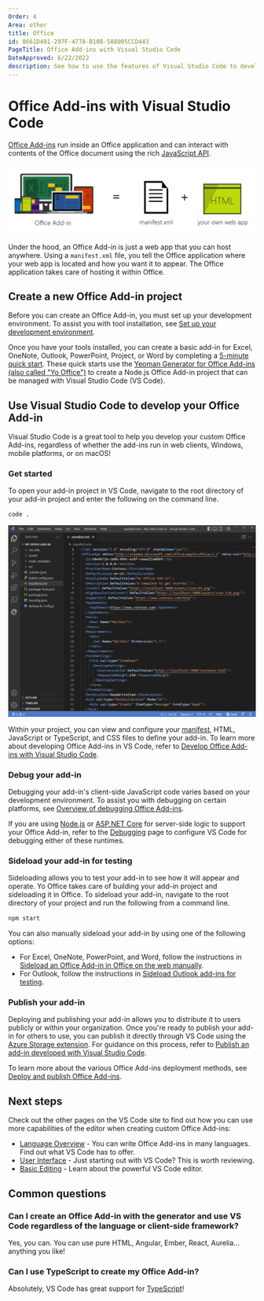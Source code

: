 ```yaml
---
Order: 4
Area: other
title: Office
id: 8661D491-297F-4778-B10B-588005CCD443
PageTitle: Office Add-ins with Visual Studio Code
DateApproved: 6/22/2022
description: See how to use the features of Visual Studio Code to develop Office Add-ins.
---
```


# Office Add-ins with Visual Studio Code

[Office Add-ins](https://learn.microsoft.com/office/dev/add-ins/overview/office-add-ins) run inside an Office application and can interact with contents of the Office document using the rich [JavaScript API](https://learn.microsoft.com/office/dev/add-ins/develop/understanding-the-javascript-api-for-office).

![An Office add-in is composed of a manifest.xml file and your web app.](images/office/officeaddinoverview.png)

Under the hood, an Office Add-in is just a web app that you can host anywhere. Using a `manifest.xml` file, you tell the Office application where your web app is located and how you want it to appear. The Office application takes care of hosting it within Office.

## Create a new Office Add-in project

Before you can create an Office Add-in, you must set up your development environment. To assist you with tool installation, see [Set up your development environment](https://learn.microsoft.com/office/dev/add-ins/overview/set-up-your-dev-environment).

Once you have your tools installed, you can create a basic add-in for Excel, OneNote, Outlook, PowerPoint, Project, or Word by completing a [5-minute quick start](https://learn.microsoft.com/office/dev/add-ins/). These quick starts use the [Yeoman Generator for Office Add-ins (also called "Yo Office")](https://learn.microsoft.com/office/dev/add-ins/develop/yeoman-generator-overview) to create a Node.js Office Add-in project that can be managed with Visual Studio Code (VS Code).

## Use Visual Studio Code to develop your Office Add-in

Visual Studio Code is a great tool to help you develop your custom Office Add-ins, regardless of whether the add-ins run in web clients, Windows, mobile platforms, or on macOS!

### Get started

To open your add-in project in VS Code, navigate to the root directory of your add-in project and enter the following on the command line.

```bash
code .
```

![The manifest.xml file of an Office Add-ins project in Visual Studio Code](images/office/office-add-in-manifest.png)

Within your project, you can view and configure your [manifest](https://learn.microsoft.com/office/dev/add-ins/develop/add-in-manifests), HTML, JavaScript or TypeScript, and CSS files to define your add-in. To learn more about developing Office Add-ins in VS Code, refer to [Develop Office Add-ins with Visual Studio Code](https://learn.microsoft.com/office/dev/add-ins/develop/develop-add-ins-vscode).

### Debug your add-in

Debugging your add-in's client-side JavaScript code varies based on your development environment. To assist you with debugging on certain platforms, see [Overview of debugging Office Add-ins](https://learn.microsoft.com/office/dev/add-ins/testing/debug-add-ins-overview).

If you are using [Node.js](https://nodejs.org/) or [ASP.NET Core](https://asp.net) for server-side logic to support your Office Add-in, refer to the [Debugging](/docs/editor/debugging.md) page to configure VS Code for debugging either of these runtimes.

### Sideload your add-in for testing

Sideloading allows you to test your add-in to see how it will appear and operate. Yo Office takes care of building your add-in project and sideloading it in Office. To sideload your add-in, navigate to the root directory of your project and run the following from a command line.

```bash
npm start
```

You can also manually sideload your add-in by using one of the following options:

- For Excel, OneNote, PowerPoint, and Word, follow the instructions in [Sideload an Office Add-in in Office on the web manually](https://learn.microsoft.com/office/dev/add-ins/testing/sideload-office-add-ins-for-testing#sideload-an-office-add-in-in-office-on-the-web-manually).
- For Outlook, follow the instructions in [Sideload Outlook add-ins for testing](https://learn.microsoft.com/office/dev/add-ins/outlook/sideload-outlook-add-ins-for-testing?tabs=windows#sideload-manually).

### Publish your add-in

Deploying and publishing your add-in allows you to distribute it to users publicly or within your organization. Once you're ready to publish your add-in for others to use, you can publish it directly through VS Code using the [Azure Storage extension](https://marketplace.visualstudio.com/items?itemName=ms-azuretools.vscode-azurestorage). For guidance on this process, refer to [Publish an add-in developed with Visual Studio Code](https://learn.microsoft.com/office/dev/add-ins/publish/publish-add-in-vs-code).

To learn more about the various Office Add-ins deployment methods, see [Deploy and publish Office Add-ins](https://learn.microsoft.com/office/dev/add-ins/publish/publish).

## Next steps

Check out the other pages on the VS Code site to find out how you can use more capabilities of the editor when creating custom Office Add-ins:

- [Language Overview](/docs/languages/overview.md) - You can write Office Add-ins in many languages. Find out what VS Code has to offer.
- [User Interface](/docs/getstarted/userinterface.md) - Just starting out with VS Code? This is worth reviewing.
- [Basic Editing](/docs/editor/codebasics.md) - Learn about the powerful VS Code editor.

## Common questions

### Can I create an Office Add-in with the generator and use VS Code regardless of the language or client-side framework?

Yes, you can. You can use pure HTML, Angular, Ember, React, Aurelia... anything you like!

### Can I use TypeScript to create my Office Add-in?

Absolutely, VS Code has great support for [TypeScript](/docs/languages/typescript.md)!

